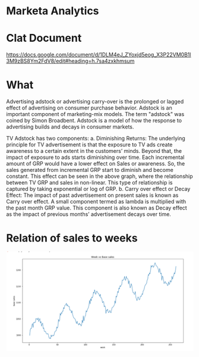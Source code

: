 # Marketa Analytics

# Clat Document
https://docs.google.com/document/d/1DLM4eJ_ZYoxjd5eog_X3P22VM0B1l3M9zBS8Ym2FdV8/edit#heading=h.7sa4zxkhmsum

# What
Advertising adstock or advertising carry-over is the prolonged or lagged effect of advertising on consumer purchase behavior. Adstock is an important component of marketing-mix models. The term "adstock" was coined by Simon Broadbent. Adstock is a model of how the response to advertising builds and decays in consumer markets.

TV Adstock has two components:
a. Diminishing Returns: The underlying principle for TV advertisement is that the exposure to TV ads create awareness to a certain extent in the customers’ minds. Beyond that, the impact of exposure to ads starts diminishing over time. Each incremental amount of GRP would have a lower effect on Sales or awareness. So, the sales generated from incremental GRP start to diminish and become constant. This effect can be seen in the above graph, where the relationship between TV GRP and sales in non-linear. This type of relationship is captured by taking exponential or log of GRP.
b. Carry over effect or Decay Effect: The impact of past advertisement on present sales is known as Carry over effect. A small component termed as lambda is multiplied with the past month GRP value. This component is also known as Decay effect as the impact of previous months’ advertisement decays over time.

# Relation of sales to weeks
 ![Alt Text](Assignment3/images/basesales-week.PNG)
